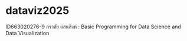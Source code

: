 # dataviz2025
ID663020276-9 กรวลัย แสนสิงห์ : Basic Programming for Data Science and Data Visualization
